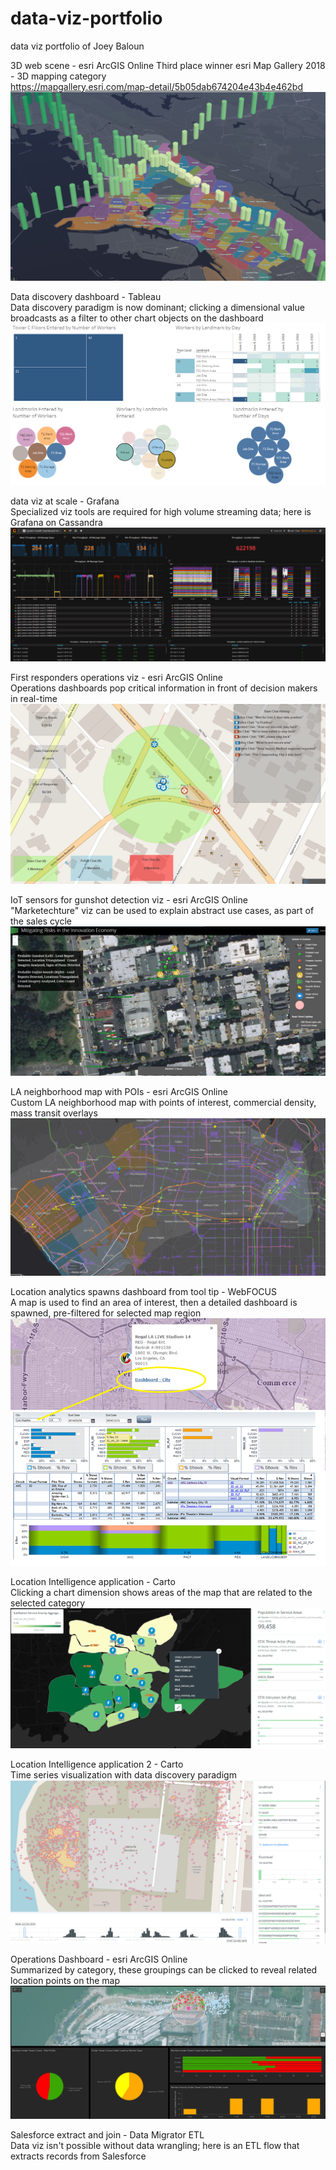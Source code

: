 # data-viz-portfolio
data viz portfolio of Joey Baloun

3D web scene - esri ArcGIS Online
  Third place winner esri Map Gallery 2018 - 3D mapping category  
  https://mapgallery.esri.com/map-detail/5b05dab674204e43b4e462bd
  ![esri 3D Web Scene](https://github.com/jbaloun/data-viz-portfolio/blob/master/3D%20web%20scene%20-%20esri%20ArcGIS%20Online.png)

Data discovery dashboard - Tableau  
  Data discovery paradigm is now dominant; clicking a dimensional value broadcasts as a filter to other chart objects on the dashboard
  ![data discover dashboard Tableau](https://github.com/jbaloun/data-viz-portfolio/blob/master/data%20discovery%20dashboard%20-%20Tableau.png)

data viz at scale - Grafana  
  Specialized viz tools are required for high volume streaming data; here is Grafana on Cassandra
  ![data viz at scale Grafana](https://github.com/jbaloun/data-viz-portfolio/blob/master/data%20viz%20at%20scale%20-%20Grafana.png)
  
First responders operations viz - esri ArcGIS Online  
  Operations dashboards pop critical information in front of decision makers in real-time
![first responders operational viz](https://github.com/jbaloun/data-viz-portfolio/blob/master/first%20responders%20operations%20viz%20-%20esri%20ArcGIS%20Online.png)

IoT sensors for gunshot detection viz - esri ArcGIS Online  
  "Marketechture" viz can be used to explain abstract use cases, as part of the sales cycle
![IoT sensor gunshot detection](https://github.com/jbaloun/data-viz-portfolio/blob/master/IoT%20sensors%20for%20gunshot%20detection%20viz%20-%20esri%20ArcGIS%20Online.png)

LA neighborhood map with POIs - esri ArcGIS Online  
  Custom LA neighborhood map with points of interest, commercial density, mass transit overlays
![LA neighbourhood map](https://github.com/jbaloun/data-viz-portfolio/blob/master/LA%20neighborhood%20map%20with%20POIs%20-%20esri%20ArcGIS%20Online.png)  

Location analytics spawns dashboard from tool tip - WebFOCUS  
  A map is used to find an area of interest, then a detailed dashboard is spawned, pre-filtered for selected map region
![Location analytics spawns dashboard](https://github.com/jbaloun/data-viz-portfolio/blob/master/Location%20analytics%20spawns%20dashboard%20from%20tool%20tip%20-%20WebFOCUS.png)  

Location Intelligence application - Carto  
  Clicking a chart dimension shows areas of the map that are related to the selected category
![Location analytics in Carto](https://github.com/jbaloun/data-viz-portfolio/blob/master/Location%20Intelligence%20application%20-%20Carto.png)  

Location Intelligence application 2 - Carto  
  Time series visualization with data discovery paradigm
![Location analytics in Carto with data discovery](https://github.com/jbaloun/data-viz-portfolio/blob/master/Location%20Intelligence%20application%202%20-%20Carto.png)  

Operations Dashboard - esri ArcGIS Online  
  Summarized by category, these groupings can be clicked to reveal related location points on the map
![Operations Dashboard - esri](https://github.com/jbaloun/data-viz-portfolio/blob/master/Operations%20Dashboard%20-%20esri%20ArcGIS%20Online.png)  

Salesforce extract and join - Data Migrator ETL  
  Data viz isn't possible without data wrangling; here is an ETL flow that extracts records from Salesforce
